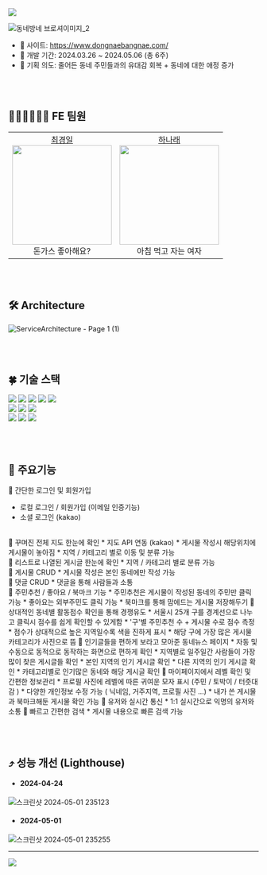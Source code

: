 <img src="https://capsule-render.vercel.app/api?type=waving&color=0:85daff,100:6799fe&height=180&text=동네방네&animation=&fontColor=ffffff&fontSize=70" />

![동네방네 브로셔이미지_2](https://github.com/Nawabali-project/Nawabali-FE/assets/80045891/04580244-b863-4ccc-a356-f513ba0c5a50)

* 🔗 사이트: https://www.dongnaebangnae.com/
* 📆 개발 기간: 2024.03.26 ~ 2024.05.06 (총 6주)
* 🌱 기획 의도: 줄어든 동네 주민들과의 유대감 회복 + 동네에 대한 애정 증가


<br><br>
## 🧑🏻‍💻👩🏻‍💻 FE 팀원
<table>
  <tbody>
    <tr>
      <td align="center">
        <a href="https://github.com/inhachoi">최경일</a><br />
        <img src="https://scontent-ssn1-1.cdninstagram.com/v/t51.2885-15/387265705_688108082998779_5231387308078165349_n.jpg?stp=dst-jpg_s150x150&_nc_ht=scontent-ssn1-1.cdninstagram.com&_nc_cat=103&_nc_ohc=VqkETrfmL_EQ7kNvgEz6-fE&edm=AGXveE0BAAAA&ccb=7-5&oh=00_AfAokniF-Ao9PXx3EFNym1c8mseIwhiJYnrkuLYkRZ5aaA&oe=66382C92&_nc_sid=cf751b" width="200px;" alt=""/><br />
         돈가스 좋아해요? <br />
        </td>
      <td align="center">
        <a href="https://github.com/1roo">하나래</a><br />
        <img src="https://scontent-ssn1-1.cdninstagram.com/v/t51.12442-15/69368022_980938318926608_4714438118412745851_n.jpg?stp=c0.398.1024.1024a_dst-jpg_e35_s150x150&_nc_ht=scontent-ssn1-1.cdninstagram.com&_nc_cat=108&_nc_ohc=YjyM_2KJLjcQ7kNvgGYoJvc&edm=AGXveE0BAAAA&ccb=7-5&oh=00_AfANWQdR07IR3pkt-AVZfkHDuHN0o4KrN9koCeWCXOnnyw&oe=66343A24&_nc_sid=cf751b" width="200px;" alt=""/><br />
         아침 먹고 자는 여자 <br />
        </td>
    </tr>
  </tbody>
</table>


<br><br>
## 🛠 Architecture
![ServiceArchitecture - Page 1 (1)](https://github.com/Nawabali-project/Nawabali-FE/assets/80045891/544a2684-a5ff-4759-8617-1f3c8de7ea36)


<br><br>
## 🍀 기술 스택
<div align='left'>
  <img src="https://img.shields.io/badge/html5-E34F26?style=for-the-badge&logo=html5&logoColor=white"> 
  <img src="https://img.shields.io/badge/css-1572B6?style=for-the-badge&logo=css3&logoColor=white"> 
  <img src="https://img.shields.io/badge/javascript-F7DF1E?style=for-the-badge&logo=javascript&logoColor=black"> 
  <img src="https://img.shields.io/badge/TypeScript-3178C6?style=for-the-badge&logo=typescript&logoColor=white">
  <img src="https://img.shields.io/badge/react-61DAFB?style=for-the-badge&logo=react&logoColor=black"> 
  <br>
  <img src="https://img.shields.io/badge/socket.io--client-007CE2?style=for-the-badge&logo=axios&logoColor=white">
  <img src="https://img.shields.io/badge/Axios-%23593d88.svg?style=for-the-badge&logoColor=000000">
  <img src="https://img.shields.io/badge/styled--components-DB7093?style=for-the-badge&logo=styled-components&logoColor=white">
  <br>
  <img src="https://img.shields.io/badge/GitHub%20Actions-232F3E?style=for-the-badge&logo=GitHubActions&logoColor=2088FF"/>
  <img src="https://img.shields.io/badge/github-181717?style=for-the-badge&logo=github&logoColor=white">
  <img src="https://img.shields.io/badge/git-F05032?style=for-the-badge&logo=git&logoColor=white">
  <br>
</div>

<br><br>
## 🔎 주요기능
🌟 간단한 로그인 및 회원가입
  * 로컬 로그인 / 회원가입 (이메일 인증기능)
  * 소셜 로그인 (kakao)
<br />
🌟 꾸며진 전체 지도 한눈에 확인
  * 지도 API 연동 (kakao)
  * 게시물 작성시 해당위치에 게시물이 놓아짐
  * 지역 / 카테고리 별로 이동 및 분류 가능
<br />
🌟 리스트로 나열된 게시글 한눈에 확인
  * 지역 / 카테고리 별로 분류 가능
<br />
🌟 게시물 CRUD
  * 게시물 작성은 본인 동네에만 작성 가능
<br />
🌟 댓글 CRUD
  * 댓글을 통해 사람들과 소통
<br />
🌟 주민추천 / 좋아요 / 북마크 기능
  * 주민추천은 게시물이 작성된 동네의 주민만 클릭 가능
  * 좋아요는 외부주민도 클릭 가능
  * 북마크를 통해 맘에드는 게시물 저장해두기
🌟 상대적인 동네별 활동점수 확인을 통해 경쟁유도
  * 서울시 25개 구를 경계선으로 나누고 클릭시 점수를 쉽게 확인할 수 있게함
  * '구'별 주민추천 수 + 게시물 수로 점수 측정
  * 점수가 상대적으로 높은 지역일수록 색을 진하게 표시
  * 해당 구에 가장 많은 게시물 카테고리가 사진으로 뜸
🌟 인기글들을 편하게 보라고 모아준 동네뉴스 페이지
  * 자동 및 수동으로 동적으로 동작하는 화면으로 편하게 확인
  * 지역별로 일주일간 사람들이 가장 많이 찾은 게시글들 확인
  * 본인 지역의 인기 게시글 확인
  * 다른 지역의 인기 게시글 확인
  * 카테고리별로 인기많은 동네와 해당 게시글 확인
🌟 마이페이지에서 레벨 확인 및 간편한 정보관리
  * 프로필 사진에 레벨에 따른 귀여운 모자 표시 (주민 / 토박이 / 터줏대감 )
  * 다양한 개인정보 수정 가능 ( 닉네임, 거주지역, 프로필 사진 ...)
  * 내가 쓴 게시물과 북마크해둔 게시물 확인 가능
🌟 유저와 실시간 통신
  * 1:1 실시간으로 익명의 유저와 소통
🌟 빠르고 간편한 검색
  * 게시물 내용으로 빠른 검색 가능
  

<br><br>
## ⤴️ 성능 개선 (Lighthouse)

* #### 2024-04-24
![스크린샷 2024-05-01 235123](https://github.com/Nawabali-project/Nawabali-FE/assets/80045891/5f937f8d-3b2d-44ad-9be0-ec1b61fce0e9)

* #### 2024-05-01
![스크린샷 2024-05-01 235255](https://github.com/Nawabali-project/Nawabali-FE/assets/80045891/6086b80d-3303-4223-858f-c9256937e268)


---

<img src="https://capsule-render.vercel.app/api?type=waving&color=0:85daff,180:6799fe&height=100&section=footer" />
